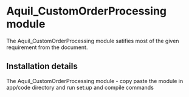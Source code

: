 # Aquil_CustomOrderProcessing module
The Aquil_CustomOrderProcessing module satifies most of the given requirement from the document.

## Installation details

The Aquil_CustomOrderProcessing module - copy paste the module in app/code directory and run set:up and compile commands

